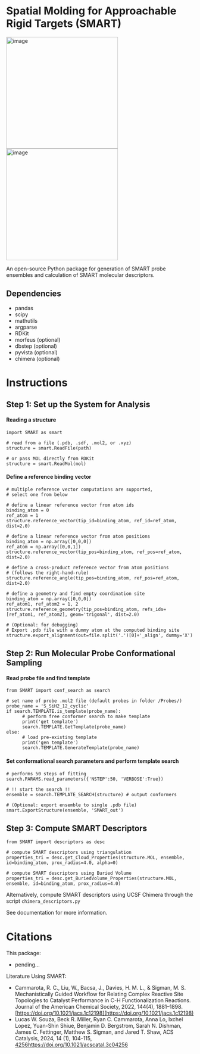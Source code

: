 # Spatial Molding for Approachable Rigid Targets (SMART)
<img width="300" alt="image" src="https://github.com/SigmanGroup/SMART-molecular-descriptors/assets/84196711/6da48469-0a27-4084-bf85-a8d474757127"> <img width="300" alt="image" src="https://github.com/SigmanGroup/SMART-molecular-descriptors/assets/84196711/84905748-9780-4411-a9cb-8d97dcc63e2a">

An open-source Python package for generation of SMART probe ensembles and calculation of SMART molecular descriptors.

## Dependencies
- pandas
- scipy
- mathutils
- argparse
- RDKit
- morfeus (optional)
- dbstep (optional)
- pyvista (optional)
- chimera (optional)

# Instructions
## Step 1: Set up the System for Analysis
#### Reading a structure
```
import SMART as smart

# read from a file (.pdb, .sdf, .mol2, or .xyz)
structure = smart.ReadFile(path)

# or pass MOL directly from RDKit
structure = smart.ReadMol(mol)
```

#### Define a reference binding vector
```
# multiple reference vector computations are supported,
# select one from below

# define a linear reference vector from atom ids
binding_atom = 0
ref_atom = 1
structure.reference_vector(tip_id=binding_atom, ref_id=ref_atom, dist=2.0)

# define a linear reference vector from atom positions
binding_atom = np.array([0,0,0])
ref_atom = np.array([0,0,1])
structure.reference_vector(tip_pos=binding_atom, ref_pos=ref_atom, dist=2.0)

# define a cross-product reference vector from atom positions
# (follows the right-hand-rule)
structure.reference_angle(tip_pos=binding_atom, ref_pos=ref_atom, dist=2.0)

# define a geometry and find empty coordination site
binding_atom = np.array([0,0,0])
ref_atom1, ref_atom2 = 1, 2
structure.reference_geometry(tip_pos=binding_atom, refs_ids=[ref_atom1, ref_atom2], geom='trigonal', dist=2.0)

# (Optional: for debugging)
# Export .pdb file with a dummy atom at the computed binding site
structure.export_alignment(out=file.split('.')[0]+'_align', dummy='X')
```

## Step 2: Run Molecular Probe Conformational Sampling
#### Read probe file and find template
```
from SMART import conf_search as search

# set name of probe .mol2 file (default probes in folder /Probes/)
probe_name = 'S_SiH2_12_cyclic'
if search.TEMPLATE.is_template(probe_name):
      # perform free conformer search to make template
      print('get template')
      search.TEMPLATE.GetTemplate(probe_name)
else:
      # load pre-existing template
      print('gen template')
      search.TEMPLATE.GenerateTemplate(probe_name)
```

#### Set conformational search parameters and perform template search
```
# performs 50 steps of fitting
search.PARAMS.read_parameters({'NSTEP':50, 'VERBOSE':True})

# !! start the search !!
ensemble = search.TEMPLATE_SEARCH(structure) # output conformers

# (Optional: export ensemble to single .pdb file)
smart.ExportStructure(ensemble, 'SMART_out')
```

## Step 3: Compute SMART Descriptors
```
from SMART import descriptors as desc

# compute SMART descriptors using triangulation
properties_tri = desc.get_Cloud_Properties(structure.MOL, ensemble, id=binding_atom, prox_radius=4.0, alpha=0)

# compute SMART descriptors using Buried Volume
properties_tri = desc.get_BuriedVolume_Properties(structure.MOL, ensemble, id=binding_atom, prox_radius=4.0)
```

Alternatively, compute SMART descriptors using UCSF Chimera through the script ```chimera_descriptors.py```

See documentation for more information.


# Citations
This package:
- pending...

Literature Using SMART:
- Cammarota, R. C., Liu, W., Bacsa, J., Davies, H. M. L., & Sigman, M. S. Mechanistically Guided Workflow for Relating Complex Reactive Site Topologies to Catalyst Performance in C-H Functionalization Reactions. Journal of the American Chemical Society, 2022, 144(4), 1881–1898. [https://doi.org/10.1021/jacs.1c12198](https://doi.org/10.1021/jacs.1c12198)
- Lucas W. Souza, Beck R. Miller, Ryan C. Cammarota, Anna Lo, Ixchel Lopez, Yuan-Shin Shiue, Benjamin D. Bergstrom, Sarah N. Dishman, James C. Fettinger, Matthew S. Sigman, and Jared T. Shaw, ACS Catalysis, 2024, 14 (1), 104-115, [4256](https://doi.org/10.1021/acscatal.3c04256)https://doi.org/10.1021/acscatal.3c04256
